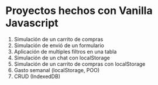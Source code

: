 # Proyectos hechos con Vanilla Javascript

1. Simulación de un carrito de compras
2. Simulación de envió de un formulario
3. Aplicación de multiples filtros en una tabla
4. Simulación de un chat con localStorage
5. Simulación de un carrito de compras con localStorage
6. Gasto semanal (localStorage, POO)
7. CRUD (IndexedDB)